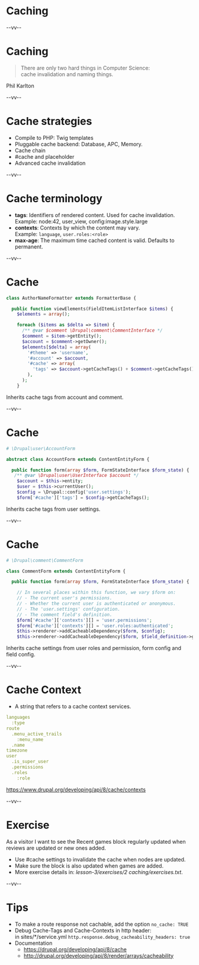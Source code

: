 # Caching

--vv--

# Caching
<!-- .slide: style="text-align: center"-->

>There are only two hard things in Computer Science: <br>cache invalidation and naming things.

Phil Karlton

--vv--

# Cache strategies
- Compile to PHP: Twig templates
- Pluggable cache backend: Database, APC, Memory.
- Cache chain
- #cache and placeholder
- Advanced cache invalidation

--vv--

# Cache terminology
- **tags**: Identifiers of rendered content. Used for cache invalidation. <br>Example: node:42, user_view, config:image.style.large
- **contexts**: Contexts by which the content may vary. <br>Example: `language`, `user.roles:<role>`
- **max-age**: The maximum time cached content is valid. Defaults to permanent.

--vv--

# Cache

```php
class AuthorNameFormatter extends FormatterBase {

  public function viewElements(FieldItemListInterface $items) {
    $elements = array();

    foreach ($items as $delta => $item) {
      /** @var $comment \Drupal\comment\CommentInterface */
      $comment = $item->getEntity();
      $account = $comment->getOwner();
      $elements[$delta] = array(
        '#theme' => 'username',
        '#account' => $account,
        '#cache' => array(
          'tags' => $account->getCacheTags() + $comment->getCacheTags(),
        ),
      );
    }
```

Inherits cache tags from account and comment.

--vv--

# Cache

```php
# \Drupal\user\AccountForm

abstract class AccountForm extends ContentEntityForm {

  public function form(array $form, FormStateInterface $form_state) {
   /** @var \Drupal\user\UserInterface $account */
    $account = $this->entity;
    $user = $this->currentUser();
    $config = \Drupal::config('user.settings');
    $form['#cache']['tags'] = $config->getCacheTags();
```

Inherits cache tags from user settings.

--vv--

# Cache

```php
# \Drupal\comment\CommentForm

class CommentForm extends ContentEntityForm {

  public function form(array $form, FormStateInterface $form_state) {

    // In several places within this function, we vary $form on:
    // - The current user's permissions.
    // - Whether the current user is authenticated or anonymous.
    // - The 'user.settings' configuration.
    // - The comment field's definition.
    $form['#cache']['contexts'][] = 'user.permissions';
    $form['#cache']['contexts'][] = 'user.roles:authenticated';
    $this->renderer->addCacheableDependency($form, $config);
    $this->renderer->addCacheableDependency($form, $field_definition->getConfig($entity->bundle()));
```

Inherits cache settings from user roles and permission, form config and field config.

--vv--

# Cache Context
- A string that refers to a cache context services.

```yaml
languages
  :type
route
  .menu_active_trails
    :menu_name
  .name
timezone
user
  .is_super_user
  .permissions
  .roles
    :role
```

https://www.drupal.org/developing/api/8/cache/contexts

--vv--

# Exercise
As a visitor I want to see the Recent games block regularly updated when reviews are updated or new ones added.

- Use #cache settings to invalidate the cache when nodes are updated.
- Make sure the block is also updated when games are added.
- More exercise details in: _lesson-3/exercises/2 caching/exercises.txt_.

--vv--

# Tips
- To make a route response not cachable, add the option `no_cache: TRUE`
- Debug Cache-Tags and Cache-Contexts in http header: <br>in sites/*/service.yml `http.response.debug_cacheability_headers: true`
- Documentation
  - https://drupal.org/developing/api/8/cache
  - http://drupal.org/developing/api/8/render/arrays/cacheability
